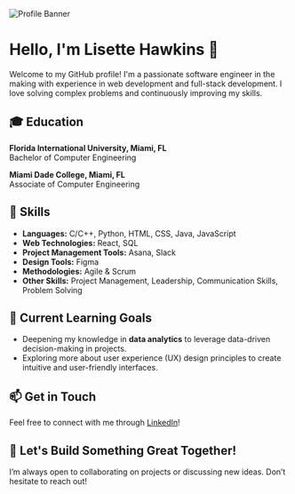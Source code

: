 ![Profile Banner](https://media.licdn.com/dms/image/D4E16AQHp9x8r9w-40w/profile-displaybackgroundimage-shrink_350_1400/0/1709168494694?e=1727913600&v=beta&t=FLbLsT70c9E6tMxI1WTM0jrdO6gboHevW1EwizbFjYQ) 
# Hello, I'm Lisette Hawkins 👋

Welcome to my GitHub profile! I'm a passionate software engineer in the making with experience in web development and full-stack development. I love solving complex problems and continuously improving my skills.

## 🎓 Education

**Florida International University, Miami, FL**  
Bachelor of Computer Engineering 

**Miami Dade College, Miami, FL**  
Associate of Computer Engineering

## 🚀 Skills

- **Languages:** C/C++, Python, HTML, CSS, Java, JavaScript
- **Web Technologies:** React, SQL
- **Project Management Tools:** Asana, Slack
- **Design Tools:** Figma
- **Methodologies:** Agile & Scrum
- **Other Skills:** Project Management, Leadership, Communication Skills, Problem Solving

## 🌱 Current Learning Goals
- Deepening my knowledge in **data analytics** to leverage data-driven decision-making in projects.
- Exploring more about user experience (UX) design principles to create intuitive and user-friendly interfaces.

## 📫 Get in Touch
Feel free to connect with me through [LinkedIn](https://linkedin.com/in/lisettehawkins/)!

## 🎉 Let's Build Something Great Together!
I’m always open to collaborating on projects or discussing new ideas. Don’t hesitate to reach out!

